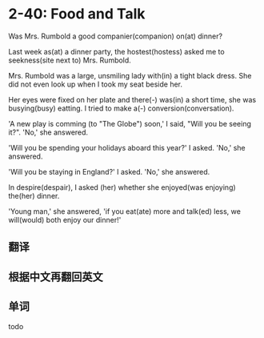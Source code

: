 # 2-40: Food and Talk

Was Mrs. Rumbold a good companier(companion) on(at) dinner?

Last week as(at) a dinner party, the hostest(hostess) asked me to seekness(site next to) Mrs. Rumbold.

Mrs. Rumbold was a large, unsmiling lady with(in) a tight black dress. She did not even look up when I took my seat beside her.

Her eyes were fixed on her plate and there(-) was(in) a short time, she was busying(busy) eatting. I tried to make a(-) conversion(conversation).

'A new play is comming (to "The Globe") soon,' I said, "Will you be seeing it?". 'No,' she answered.

'Will you be spending your holidays aboard this year?' I asked. 'No,' she answered.

'Will you be staying in England?' I asked. 'No,' she answered.

In despire(despair), I asked (her) whether she enjoyed(was enjoying) the(her) dinner.

'Young man,' she answered, 'if you eat(ate) more and talk(ed) less, we will(would) both enjoy our dinner!'

## 翻译

## 根据中文再翻回英文

## 单词

todo
